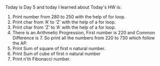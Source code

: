 Today is Day 5 and today I learned about
Today's HW is:

1. Print number from 280 to 250 with the help of for loop.
2. Print char from ‘A’ to ‘Z’ with the help of a for loop.
3. Print char from ‘Z’ to ‘A’ with the help of a for loop.
4. There is an Arithmetic Progression, First number is 220 and Common Difference is 7. So print all the numbers from 220 to 730 which follow the AP.
5. Print Sum of square of first n natural number.
6. Print Sum of cube of first n natural number
7. Print n’th Fibonacci number.
